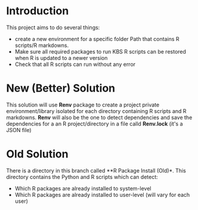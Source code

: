 # Introduction

This project aims to do several things:

- create a new environment for a specific folder Path that contains R scripts/R markdowns. 
- Make sure all required packages to run KBS R scripts can be restored when R is updated to a newer version
- Check that all R scripts can run without any error
  
# New (Better) Solution 

This solution will use **Renv** package to create a project private environment/library isolated for each directory containing R scripts and R markdowns. **Renv** will also be the one to detect dependencies and save the dependencies for a an R project/directory in a file calld **Renv.lock** (it's a JSON file)

# Old Solution

There is a directory in this branch called **R Package Install (Old)*. This directory contains the Python and R scripts which can detect:

- Which R packages are already installed to system-level
- Which R packages are already installed to user-level (will vary for each user)
